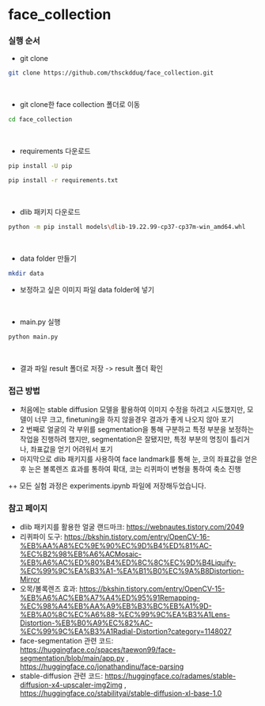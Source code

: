 # face_collection

### 실행 순서

- git clone

```bash
git clone https://github.com/thsckdduq/face_collection.git
```
<br>

- git clone한 face collection 폴더로 이동
```bash
cd face_collection
```
<br>

- requirements 다운로드

```bash
pip install -U pip

pip install -r requirements.txt
```
<br>

- dlib 패키지 다운로드
```bash
python -m pip install models\dlib-19.22.99-cp37-cp37m-win_amd64.whl
```
<br>

- data folder 만들기

```bash
mkdir data
```

- 보정하고 싶은 이미지 파일 data folder에 넣기

<br>

- main.py 실행
```bash
python main.py
```
<br>

- 결과 파일 result 폴더로 저장 -> result 폴더 확인

### 접근 방법
- 처음에는 stable diffusion 모델을 활용하여 이미지 수정을 하려고 시도했지만, 모델이 너무 크고, finetuning을 하지 않을경우 결과가 좋게 나오지 않아 포기
- 2 번째로 얼굴의 각 부위를 segmentation을 통해 구분하고 특정 부분을 보정하는 작업을 진행하려 했지만, segmentation은 잘됐지만, 특정 부분의 명칭이 틀리거나, 좌표값을 얻기 어려워서 포기
- 마지막으로 dlib 패키지를 사용하여 face landmark를 통해 눈, 코의 좌표값을 얻은 후 눈은 볼록렌즈 효과를 통하여 확대, 코는 리퀴파이 변형을 통하여 축소 진행

++ 모든 실험 과정은 experiments.ipynb 파일에 저장해두었습니다.

### 참고 페이지
- dlib 패키지를 활용한 얼굴 랜드마크: https://webnautes.tistory.com/2049
- 리퀴파이 도구: https://bkshin.tistory.com/entry/OpenCV-16-%EB%AA%A8%EC%9E%90%EC%9D%B4%ED%81%AC-%EC%B2%98%EB%A6%ACMosaic-%EB%A6%AC%ED%80%B4%ED%8C%8C%EC%9D%B4Liquify-%EC%99%9C%EA%B3%A1-%EA%B1%B0%EC%9A%B8Distortion-Mirror
- 오목/볼록렌즈 효과: https://bkshin.tistory.com/entry/OpenCV-15-%EB%A6%AC%EB%A7%A4%ED%95%91Remapping-%EC%98%A4%EB%AA%A9%EB%B3%BC%EB%A1%9D-%EB%A0%8C%EC%A6%88-%EC%99%9C%EA%B3%A1Lens-Distortion-%EB%B0%A9%EC%82%AC-%EC%99%9C%EA%B3%A1Radial-Distortion?category=1148027
- face-segmentation 관련 코드: https://huggingface.co/spaces/taewon99/face-segmentation/blob/main/app.py , https://huggingface.co/jonathandinu/face-parsing
- stable-diffusion 관련 코드: https://huggingface.co/radames/stable-diffusion-x4-upscaler-img2img , https://huggingface.co/stabilityai/stable-diffusion-xl-base-1.0